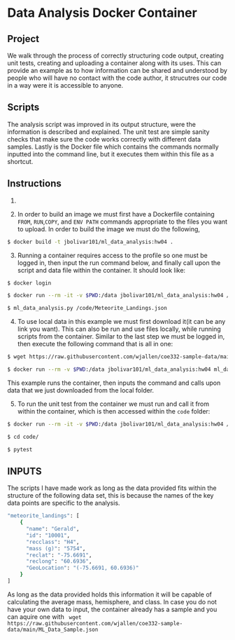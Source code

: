 # Data Analysis Docker Container
## Project 
We walk through the process of correctly structuring code output, creating unit tests, creating and uploading a container along with
its uses. This can provide an example as to how information can be shared and understood by people who will have no contact with the 
code author, it strucutres our code in a way were it is accessible to anyone.
## Scripts
The analysis script was improved in its output structure, were the information is described and explained. The unit test are simple 
sanity checks that make sure the code works correctly with different data samples. Lastly is the Docker file which contains the commands
normally inputted into the command line, but it executes them within this file as a shortcut.
## Instructions
1. 

2. In order to build an image we must first have a Dockerfile containing `FROM`, `RUN`,`COPY`, and `ENV PATH` commands appropriate to the
files you want to upload. In order to build the image we must do the following,
```BASH
$ docker build -t jbolivar101/ml_data_analysis:hw04 .
```

3. Running a container requires access to the profile so one must be logged in, then input the run command below, and finally call upon
the script and data file within the container. It should look like:
```BASH
$ docker login

$ docker run --rm -it -v $PWD:/data jbolivar101/ml_data_analysis:hw04 /bin/bash

$ ml_data_analysis.py /code/Meteorite_Landings.json
```

4. To use local data in this example we must first download it(it can be any link you want). This can also be run and use files locally,
while running scripts from the container. Similar to the last step we must be logged in, then execute the following command that is all in one:
```BASH
$ wget https://raw.githubusercontent.com/wjallen/coe332-sample-data/main/ML_Data_Sample.json

$ docker run --rm -v $PWD:/data jbolivar101/ml_data_analysis:hw04 ml_data_analysis.py /data/ML_Data_Sample.json
```
This example runs the container, then inputs the command and calls upon data that we just downloaded from the local folder.

5. To run the unit test from the container we must run and call it from within the container, which is then accessed within the `code` folder:
```BASH
$ docker run --rm -it -v $PWD:/data jbolivar101/ml_data_analysis:hw04 /bin/bash

$ cd code/

$ pytest 
```

## INPUTS
The scripts I have made work as long as the data provided fits within the structure of the following data set, this is because the names of the
key data points are specific to the analysis. 
```BASH
"meteorite_landings": [
    {
      "name": "Gerald",
      "id": "10001",
      "recclass": "H4",
      "mass (g)": "5754",
      "reclat": "-75.6691",
      "reclong": "60.6936",
      "GeoLocation": "(-75.6691, 60.6936)"
    }
]
```
As long as the data provided holds this information it will be capable of calculating the average mass, hemisphere, and class. In case you do not
have your own data to input, the container already has a sample and you can aquire one with ` wget https://raw.githubusercontent.com/wjallen/coe332-sample-data/main/ML_Data_Sample.json`
